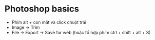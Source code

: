 # Photoshop basics
-   Phím alt + con mắt và click chuột trái
-   Image -> Trim 
-   File -> Export -> Save for web (hoặc tổ hợp phím ctrl + shift + alt + S)